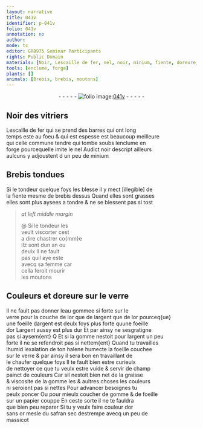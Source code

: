```yaml
---
layout: narrative
title: 041v
identifier: p-041v
folio: 041v
annotation: no
author:
mode: tc
editor: GR8975 Seminar Participants
rights: Public Domain
materials: [Noir, Lescaille de fer, nel, noir, minium, fiente, doreure, verre, eau gommee, argent, or, gomme, halene, graisse, poncer, papier, safran, massicot]
tools: [enclume, forge]
plants: []
animals: [Brebis, brebis, moutons]
---
```


<div class="folio" align="center">- - - - - <a href="http://gallica.bnf.fr/ark:/12148/btv1b10500001g/f88.image" target="_blank"><img src="https://cu-mkp.github.io/2017-workshop-edition/assets/photo-icon.png" alt="folio image: " style="display:inline-block; margin-bottom:-3px;"/>041v</a> - - - - - </div>  
  

## <span class="m">Noir</span> des <span class="pro">vitriers</span>

 
<span class="m">Lescaille de fer</span> qui se prend des barres qui ont long<br/> temps este au foeu & qui est espesse est beaucoup meilleure<br/> qui celle commune tendre qui tombe soubs l<span class="tl">enclume</span> en<br/> <span class="tl">forge</span> pourcequelle imite le <span class="m">nel</span> Audict <span class="m">noir</span> descript ailleurs<br/> aulcuns y adjoustent d un peu de <span class="m">minium</span> 
 
 
  

## <span class="al">Brebis</span> tondues

 
Si le <span class="pro">tondeur</span> quelque foys les blesse il y mect [illegible] de<br/> la <span class="m">fiente</span> mesme de <span class="al">brebis</span> dessus Quand elles sont grasses<br/> elles sont plus aysees a tondre & ne se blessent pas si tost
 
> *at left middle margin*
> 
>  @ Si le <span class="pro">tondeur</span> les<br/> veult viscorter cest<br/> a dire chastrer co{mm}e<br/> ilz sont dun an ou<br/> deulx Il ne fault<br/> pas quil aye este<br/> avecq sa femme car<br/> cella feroit mourir<br/> les <span class="al">moutons</span> 
 
 
  

## Couleurs et <span class="m">doreure</span> sur le <span class="m">verre</span>

 
Il ne fault pas donner l<span class="m">eau gommee</span> si forte sur le<br/> <span class="m">verre</span> pour la couche de lor que de l<span class="m">argent</span> que de l<span class="m">or</span> pourceq{ue}<br/> une foeille d<span class="m">argent</span> est deulx foys plus forte quune foeille<br/> d<span class="m">or</span> L<span class="m">argent</span> aussy est plus dur Et par ainsy ne sesgratigne<br/> pas si aysem{ent} Q Et si la <span class="m">gomme</span> nestoit pour l<span class="m">argent</span> un peu<br/> forte il ne se refendroit pas si nettem{ent} Quand tu travailles<br/> lhumid lexalation de ton <span class="m">halene</span> humecte la foeille couchee<br/> sur le <span class="m">verre</span> & par ainsy il sera bon en travaillant de<br/> le chaufer quelque foys Il te fault bien estre curieulx<br/> de nettoyer ce que tu veulx estre vuide & servir de champ<br/> painct de couleurs Car sil nestoit bien net de la <span class="m">graisse</span><br/> & viscosite de la <span class="m">gomme</span> les & aultres choses les couleurs<br/> ni seroient pas si nettes Pour advancer besoignes tu<br/> peulx <span class="m">poncer</span> Ou pour mieulx coucher de <span class="m">gomme</span> & de foeille<br/> sur un <span class="m">papier</span> couppe En ceste sorte il ne te fauldra<br/> que bien peu reparer Si tu y veulx faire couleur d<span class="m">or</span><br/> sans <span class="m">or</span> mesle du <span class="m">safran</span> sec destrempe avecq un peu de<br/> <span class="m">massicot</span> 
 
